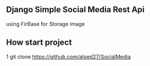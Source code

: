 ## Django Simple Social Media Rest Api

using FirBase for Storage image

## How start project

1 git clone https://github.com/atsed27/SocialMedia
